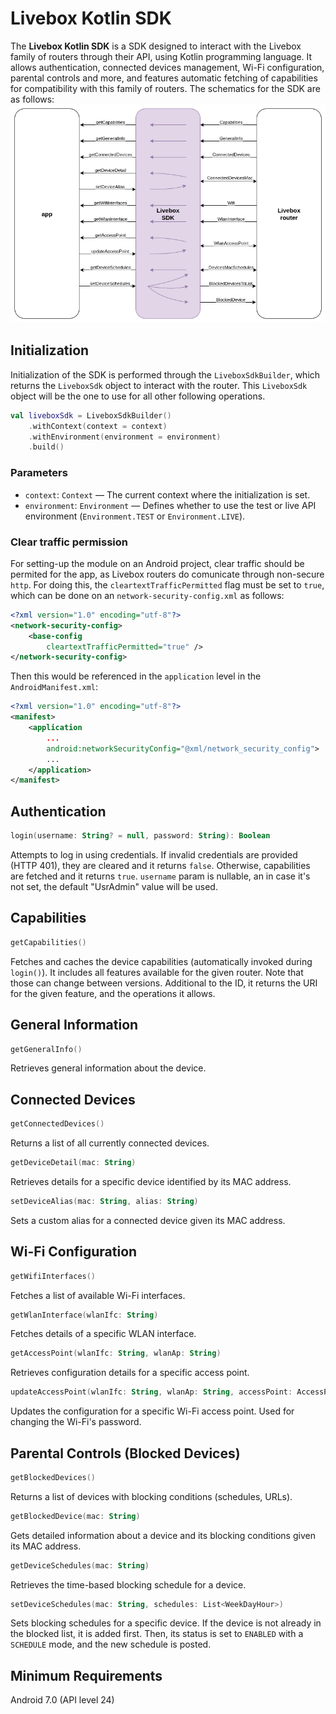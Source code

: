 # Livebox Kotlin SDK

The **Livebox Kotlin SDK** is a SDK designed to interact with the Livebox family of routers through their API, using Kotlin programming language. It allows authentication, connected devices management, Wi-Fi configuration, parental controls and more, and features automatic fetching of capabilities for compatibility with this family of routers.
The schematics for the SDK are as follows:
![](docs/assets/livebox-diagram.png)

## Initialization
Initialization of the SDK is performed through the `LiveboxSdkBuilder`, which returns the `LiveboxSdk` object to interact with the router. This `LiveboxSdk` object will be the one to use for all other following operations.
```kotlin
val liveboxSdk = LiveboxSdkBuilder()
    .withContext(context = context)
    .withEnvironment(environment = environment)
    .build()
```

### Parameters
- `context`: `Context` — The current context where the initialization is set.
- `environment`: `Environment` — Defines whether to use the test or live API environment (`Environment.TEST` or `Environment.LIVE`).

### Clear traffic permission
For setting-up the module on an Android project, clear traffic should be permited for the app, as Livebox routers do comunicate through non-secure `http`. For doing this, the `cleartextTrafficPermitted` flag must be set to `true`, which can be done on an `network-security-config.xml` as follows:
```xml
<?xml version="1.0" encoding="utf-8"?>
<network-security-config>
    <base-config
        cleartextTrafficPermitted="true" />
</network-security-config>
```
Then this would be referenced in the `application` level in the `AndroidManifest.xml`:
```xml
<?xml version="1.0" encoding="utf-8"?>
<manifest>
    <application
        ...
        android:networkSecurityConfig="@xml/network_security_config">
        ...
    </application>
</manifest>
```

## Authentication
```kotlin
login(username: String? = null, password: String): Boolean
```
Attempts to log in using credentials. If invalid credentials are provided (HTTP 401), they are cleared and it returns `false`. Otherwise, capabilities are fetched and it returns `true`. `username` param is nullable, an in case it's not set, the default "UsrAdmin" value will be used.

## Capabilities
```kotlin
getCapabilities()
```
Fetches and caches the device capabilities (automatically invoked during `login()`).
It includes all features available for the given router. Note that those can change between versions. Additional to the ID, it returns the URI for the given feature, and the operations it allows.

## General Information
```kotlin
getGeneralInfo()
```
Retrieves general information about the device.

## Connected Devices
```kotlin
getConnectedDevices()
```
Returns a list of all currently connected devices.

```kotlin
getDeviceDetail(mac: String)
```
Retrieves details for a specific device identified by its MAC address.

```kotlin
setDeviceAlias(mac: String, alias: String)
```
Sets a custom alias for a connected device given its MAC address.

## Wi-Fi Configuration

```kotlin
getWifiInterfaces()
```
Fetches a list of available Wi-Fi interfaces.

```kotlin
getWlanInterface(wlanIfc: String)
```
Fetches details of a specific WLAN interface.

```kotlin
getAccessPoint(wlanIfc: String, wlanAp: String)
```
Retrieves configuration details for a specific access point.

```kotlin
updateAccessPoint(wlanIfc: String, wlanAp: String, accessPoint: AccessPoint)
```
Updates the configuration for a specific Wi-Fi access point. Used for changing the Wi-Fi's password.

## Parental Controls (Blocked Devices)
```kotlin
getBlockedDevices()
```
Returns a list of devices with blocking conditions (schedules, URLs).

```kotlin
getBlockedDevice(mac: String)
```
Gets detailed information about a device and its blocking conditions given its MAC address.

```kotlin
getDeviceSchedules(mac: String)
```
Retrieves the time-based blocking schedule for a device.

```kotlin
setDeviceSchedules(mac: String, schedules: List<WeekDayHour>)
```
Sets blocking schedules for a specific device.
If the device is not already in the blocked list, it is added first. Then, its status is set to `ENABLED` with a `SCHEDULE` mode, and the new schedule is posted.

## Minimum Requirements
Android 7.0 (API level 24)